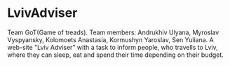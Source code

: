 # LvivAdviser
Team GoT(Game of treads). Team members: Andrukhiv Ulyana, Myroslav Vyspyansky, Kolomoets Anastasia, Kormushyn Yaroslav, Sen Yuliana.  A web-site "Lviv Adviser" with a task to inform people, who travells to Lviv, where they can sleep, eat and spend their time depending on their budget.
